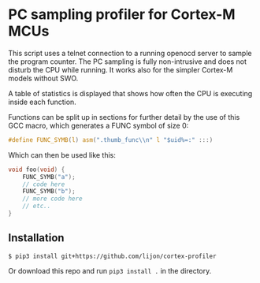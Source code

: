 # PC sampling profiler for Cortex-M MCUs

This script uses a telnet connection to a running openocd server to sample the program counter.
The PC sampling is fully non-intrusive and does not disturb the CPU while running.
It works also for the simpler Cortex-M models without SWO.

A table of statistics is displayed that shows how often the CPU is executing inside each function.

Functions can be split up in sections for further detail by the use of this GCC macro, which generates a FUNC symbol of size 0:

```c
#define FUNC_SYMB(l) asm(".thumb_func\\n" l "$uid%=:" :::)
```

Which can then be used like this:

```c
void foo(void) {
    FUNC_SYMB("a");
    // code here
    FUNC_SYMB("b");
    // more code here
    // etc..
}
```

## Installation

```
$ pip3 install git+https://github.com/lijon/cortex-profiler
```

Or download this repo and run `pip3 install .` in the directory.